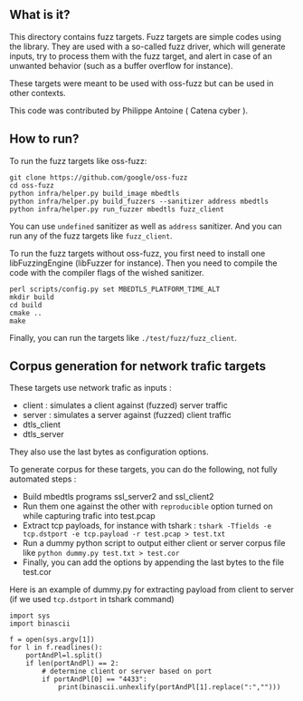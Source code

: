 What is it?
------

This directory contains fuzz targets.
Fuzz targets are simple codes using the library.
They are used with a so-called fuzz driver, which will generate inputs, try to process them with the fuzz target, and alert in case of an unwanted behavior (such as a buffer overflow for instance).

These targets were meant to be used with oss-fuzz but can be used in other contexts.

This code was contributed by Philippe Antoine ( Catena cyber ).

How to run?
------

To run the fuzz targets like oss-fuzz:
```
git clone https://github.com/google/oss-fuzz
cd oss-fuzz
python infra/helper.py build_image mbedtls
python infra/helper.py build_fuzzers --sanitizer address mbedtls
python infra/helper.py run_fuzzer mbedtls fuzz_client
```
You can use `undefined` sanitizer as well as `address` sanitizer.
And you can run any of the fuzz targets like `fuzz_client`.

To run the fuzz targets without oss-fuzz, you first need to install one libFuzzingEngine (libFuzzer for instance).
Then you need to compile the code with the compiler flags of the wished sanitizer.
```
perl scripts/config.py set MBEDTLS_PLATFORM_TIME_ALT
mkdir build
cd build
cmake ..
make
```
Finally, you can run the targets like `./test/fuzz/fuzz_client`.


Corpus generation for network trafic targets
------

These targets use network trafic as inputs :
* client : simulates a client against (fuzzed) server traffic
* server : simulates a server against (fuzzed) client traffic
* dtls_client
* dtls_server

They also use the last bytes as configuration options.

To generate corpus for these targets, you can do the following, not fully automated steps :
* Build mbedtls programs ssl_server2 and ssl_client2
* Run them one against the other with `reproducible` option turned on while capturing trafic into test.pcap
* Extract tcp payloads, for instance with tshark : `tshark -Tfields -e tcp.dstport -e tcp.payload -r test.pcap > test.txt`
* Run a dummy python script to output either client or server corpus file like `python dummy.py test.txt > test.cor`
* Finally, you can add the options by appending the last bytes to the file test.cor

Here is an example of dummy.py for extracting payload from client to server (if we used `tcp.dstport` in tshark command)
```
import sys
import binascii

f = open(sys.argv[1])
for l in f.readlines():
    portAndPl=l.split()
    if len(portAndPl) == 2:
        # determine client or server based on port
        if portAndPl[0] == "4433":
            print(binascii.unhexlify(portAndPl[1].replace(":","")))
```

